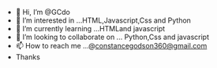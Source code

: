 - 👋 Hi, I’m @GCdo
- 👀 I’m interested in ...HTML,Javascript,Css and Python
- 🌱 I’m currently learning ...HTMLand javascript
- 💞️ I’m looking to collaborate on ... Python,Css and javascript
- 📫 How to reach me ...@constancegodson360@gmail.com
- Thanks 
<!---
GCdo/GCdo is a ✨ special ✨ repository because its `README.md` (this file) appears on your GitHub profile.
You can click the Preview link to take a look at your changes.
--->
